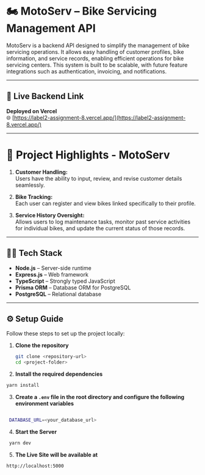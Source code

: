 # 🏍️ MotoServ – Bike Servicing Management API

MotoServ is a backend API designed to simplify the management of bike servicing operations. It allows easy handling of customer profiles, bike information, and service records, enabling efficient operations for bike servicing centers. This system is built to be scalable, with future feature integrations such as authentication, invoicing, and notifications.

---

## 🔗 Live Backend Link

**Deployed on Vercel**  
🌐  [https://label2-assignment-8.vercel.app/](https://label2-assignment-8.vercel.app/)

--- 
# 🚀 Project Highlights - MotoServ

1. **Customer Handling:**  
   Users have the ability to input, review, and revise customer details seamlessly.

2. **Bike Tracking:**  
   Each user can register and view bikes linked specifically to their profile.

3. **Service History Oversight:**  
   Allows users to log maintenance tasks, monitor past service activities for individual bikes, and update the current status of those records.


--- 

## 🧑‍💻 Tech Stack

- **Node.js** – Server-side runtime
- **Express.js** – Web framework
- **TypeScript** – Strongly typed JavaScript
- **Prisma ORM** – Database ORM for PostgreSQL
- **PostgreSQL** – Relational database

---

## ⚙️ Setup Guide
Follow these steps to set up the project locally:

1. **Clone the repository**

   ```bash
   git clone <repository-url>
   cd <project-folder>
   ```

2. **Install the required dependencies**

```bash
yarn install
```

3. **Create a `.env` file in the root directory and configure the following environment variables**

```bash

 DATABASE_URL=<your_database_url>

```

4. **Start the Server**

```bash
 yarn dev
```

5. **The Live Site will be available at**

```bash
http://localhost:5000
```




















